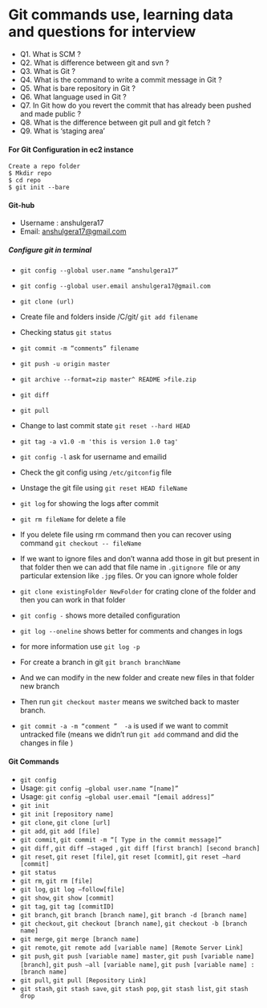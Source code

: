 # Git commands use, learning data and questions for interview
- Q1. What is SCM ?
- Q2. What is difference between git and svn ?
- Q3. What is Git ?
- Q4. What is the command to write a commit message in Git ?
- Q5. What is bare repository in Git ?
- Q6. What language used in Git ?
- Q7. In Git how do you revert the commit that has already been pushed and made public ?
- Q8. What is the difference between git pull and git fetch ?
- Q9. What is ‘staging area’ 

#### For Git Configuration in ec2 instance 
```
Create a repo folder 
$ Mkdir repo 
$ cd repo
$ git init --bare
```
#### Git-hub
- Username : anshulgera17
- Email: anshulgera17@gmail.com
##### Configure git in terminal
- `git config --global user.name “anshulgera17”`
- `git config --global user.email anshulgera17@gmail.com`
- `git clone (url)`

- Create file and folders inside /C/git/ `git add filename`
- Checking status `git status`
- `git commit -m “comments” filename`
- `git push -u origin master` 

- `git archive --format=zip master^ README >file.zip`
- `git diff`
- `git pull`
- Change to last commit state `git reset --hard HEAD`
- `git tag -a v1.0 -m 'this is version 1.0 tag'`

- `git config -l` ask for username and emailid
- Check the git config using `/etc/gitconfig` file

- Unstage the git file using `git reset HEAD fileName`
- `git log` for showing the logs after commit
- `git rm fileName` for delete a file
- If you delete file using rm command then you can recover using command `git checkout -- fileName` 
- If we want to ignore files and don’t wanna add those in git but present in that folder then we can add that file name in `.gitignore `file or any particular extension like `.jpg` files. Or you can ignore whole folder
- `git clone existingFolder NewFolder` for crating clone of the folder and then you can work in that folder
- `git config -` shows more detailed configuration
- `git log --oneline` shows better for comments and changes in logs 
-  for more information use `git log -p` 
- For create a branch in git `git branch branchName`
- And we can modify in the new folder and create new files in that folder new branch
- Then run `git checkout master` means we switched back to master branch.

- `git commit -a -m “comment ”  -a` is used if we want to commit untracked file (means we didn’t run `git add` command and did the changes in file )
#### Git Commands 
- `git config`
- Usage: `git config –global user.name “[name]”`  
- Usage: `git config –global user.email “[email address]” `
- `git init`
- `git init [repository name]`
- `git clone`, `git clone [url] ` 
- `git add`, `git add [file]`
- `git commit`, `git commit -m “[ Type in the commit message]” ` 
- `git diff` , `git diff –staged `, `git diff [first branch] [second branch]  `
- `git reset`, `git reset [file]`, `git reset [commit]`, `git reset –hard [commit]`
- `git status`
- `git rm`, `git rm [file]`
- `git log`, `git log –follow[file]` 
- `git show`, `git show [commit]`
- `git tag`, `git tag [commitID]`
- `git branch`, `git branch [branch name]`, `git branch -d [branch name]`
- `git checkout`, `git checkout [branch name]`, `git checkout -b [branch name]`
- `git merge`, `git merge [branch name]`
- `git remote`, `git remote add [variable name] [Remote Server Link]`
- `git push`, `git push [variable name] master`, `git push [variable name] [branch]`, `git push –all [variable name]`, `git push [variable name] :[branch name]`
- `git pull`, `git pull [Repository Link]`
- `git stash`, `git stash save`, `git stash pop`, `git stash list`, `git stash drop`